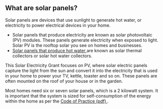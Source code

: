 ##  What are solar panels?

Solar panels are devices that use sunlight to generate hot water, or
electricity to power electrical devices in your home.

  * Solar panels that produce electricity are known as solar photovoltaic (PV) modules. These panels generate electricity when exposed to light. Solar PV is the rooftop solar you see on homes and businesses. 
  * [ Solar panels that produce hot water ](https://www.seai.ie/grants/home-energy-grants/solar-water-heating-grant/) are known as solar thermal collectors or solar hot water collectors. 

This Solar Electricity Grant focuses on PV, where solar electric panels
capture the light from the sun and convert it into the electricity that is
used in your home to power your TV, kettle, toaster and so on. These panels
are often mounted on the roof of your house or in the garden.

Most homes need six or seven solar panels, which is a 2 kilowatt system. It is
important that the system is sized for self-consumption of the energy within
the home as per the [ Code of Practice (pdf)
](https://www.seai.ie/publications/SPV-Code-of-Practice.pdf) .
